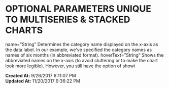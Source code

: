 # OPTIONAL PARAMETERS UNIQUE TO MULTISERIES & STACKED CHARTS

name=”String” Determines the category name displayed on the x-axis as the data label. In our example, we've specified the category names as names of six months (in abbreviated format). hoverText=”String” Shows the abbreviated names on the x-axis (to avoid cluttering or to make the chart look more legible). However, you still have the option of showi  

**Created At:** 9/26/2017 6:11:07 PM  
**Updated At:** 11/20/2017 9:36:22 PM  

